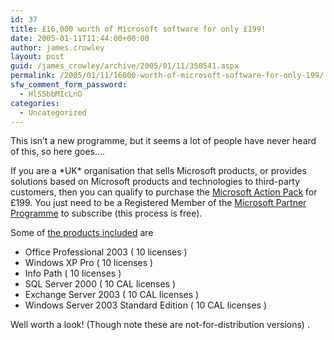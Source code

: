 ```yaml
---
id: 37
title: £16,000 worth of Microsoft software for only £199!
date: 2005-01-11T11:44:00+00:00
author: james.crowley
layout: post
guid: /james_crowley/archive/2005/01/11/350541.aspx
permalink: /2005/01/11/16000-worth-of-microsoft-software-for-only-199/
sfw_comment_form_password:
  - HlS5bbMIcLnO
categories:
  - Uncategorized
---
```

This isn&#8217;t a new programme, but it seems a lot of people have never heard of this, so here goes&#8230;.

If you are a \*UK\* organisation that sells Microsoft products, or provides solutions based on Microsoft products and technologies to third-party customers, then you can qualify to purchase the [Microsoft Action Pack](http://www.microsoft.com/uk/partner/sales_and_marketing/actionpack/) for £199. You just need to be a Registered Member of the [Microsoft Partner Programme](http://www.microsoft.com/uk/partner/partnering/mpp/default.aspx) to subscribe (this process is free).

Some of [the products included](http://www.microsoft.com/uk/partner/sales_and_marketing/actionpack/contents.aspx) are

  * Office Professional 2003 ( 10 licenses ) 
  * Windows XP Pro ( 10 licenses )
  * Info Path ( 10 licenses )
  * SQL Server 2000 ( 10 CAL licenses )
  * Exchange Server 2003 ( 10 CAL licenses )
  * Windows Server 2003 Standard Edition ( 10 CAL licenses ) 

Well worth a look! (Though note these are not-for-distribution versions) .